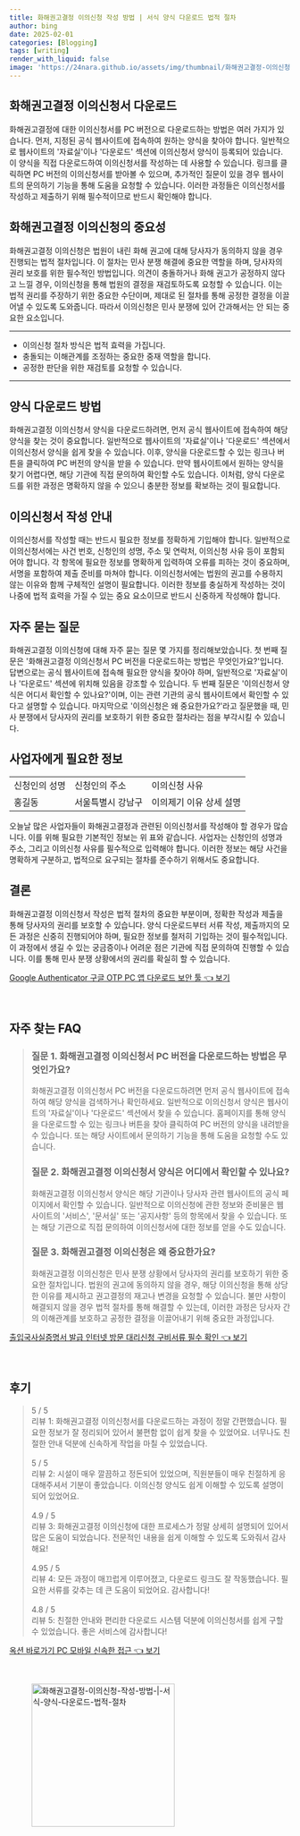 ```yaml
---
title: 화해권고결정 이의신청 작성 방법 | 서식 양식 다운로드 법적 절차
author: bing
date: 2025-02-01
categories: [Blogging]
tags: [writing]
render_with_liquid: false
image: 'https://24nara.github.io/assets/img/thumbnail/화해권고결정-이의신청-작성-방법-|-서식-양식-다운로드-법적-절차.webp'
---
```



<h2 id='화해권고결정 이의신청서 다운로드'>화해권고결정 이의신청서 다운로드</h2>

<p>화해권고결정에 대한 이의신청서를 PC 버전으로 다운로드하는 방법은 여러 가지가 있습니다. 먼저, 지정된 공식 웹사이트에 접속하여 원하는 양식을 찾아야 합니다. 일반적으로 웹사이트의 '자료실'이나 '다운로드' 섹션에 이의신청서 양식이 등록되어 있습니다. 이 양식을 직접 다운로드하여 이의신청서를 작성하는 데 사용할 수 있습니다. 링크를 클릭하면 PC 버전의 이의신청서를 받아볼 수 있으며, 추가적인 질문이 있을 경우 웹사이트의 문의하기 기능을 통해 도움을 요청할 수 있습니다. 이러한 과정들은 이의신청서를 작성하고 제출하기 위해 필수적이므로 반드시 확인해야 합니다.</p>

<h2 id='화해권고결정 이의신청의 중요성'>화해권고결정 이의신청의 중요성</h2>

<p>화해권고결정 이의신청은 법원이 내린 화해 권고에 대해 당사자가 동의하지 않을 경우 진행되는 법적 절차입니다. 이 절차는 민사 분쟁 해결에 중요한 역할을 하며, 당사자의 권리 보호를 위한 필수적인 방법입니다. 의견이 충돌하거나 화해 권고가 공정하지 않다고 느낄 경우, 이의신청을 통해 법원의 결정을 재검토하도록 요청할 수 있습니다. 이는 법적 권리를 주장하기 위한 중요한 수단이며, 제대로 된 절차를 통해 공정한 결정을 이끌어낼 수 있도록 도와줍니다. 따라서 이의신청은 민사 분쟁에 있어 간과해서는 안 되는 중요한 요소입니다.</p>

<hr />

<ul>
    <li>이의신청 절차 방식은 법적 효력을 가집니다.</li>
    <li>충돌되는 이해관계를 조정하는 중요한 중재 역할을 합니다.</li>
    <li>공정한 판단을 위한 재검토를 요청할 수 있습니다.</li>
</ul>

<hr />

<h2 id='양식 다운로드 방법'>양식 다운로드 방법</h2>

<p>화해권고결정 이의신청서 양식을 다운로드하려면, 먼저 공식 웹사이트에 접속하여 해당 양식을 찾는 것이 중요합니다. 일반적으로 웹사이트의 '자료실'이나 '다운로드' 섹션에서 이의신청서 양식을 쉽게 찾을 수 있습니다. 이후, 양식을 다운로드할 수 있는 링크나 버튼을 클릭하여 PC 버전의 양식을 받을 수 있습니다. 만약 웹사이트에서 원하는 양식을 찾기 어렵다면, 해당 기관에 직접 문의하여 확인할 수도 있습니다. 이처럼, 양식 다운로드를 위한 과정은 명확하지 않을 수 있으니 충분한 정보를 확보하는 것이 필요합니다.</p>

<h2 id='이의신청서 작성 안내'>이의신청서 작성 안내</h2>

<p>이의신청서를 작성할 때는 반드시 필요한 정보를 정확하게 기입해야 합니다. 일반적으로 이의신청서에는 사건 번호, 신청인의 성명, 주소 및 연락처, 이의신청 사유 등이 포함되어야 합니다. 각 항목에 필요한 정보를 명확하게 입력하여 오류를 피하는 것이 중요하며, 서명을 포함하여 제출 준비를 마쳐야 합니다. 이의신청서에는 법원의 권고를 수용하지 않는 이유와 함께 구체적인 설명이 필요합니다. 이러한 정보를 충실하게 작성하는 것이 나중에 법적 효력을 가질 수 있는 중요 요소이므로 반드시 신중하게 작성해야 합니다.</p>

<h2 id='자주 묻는 질문'>자주 묻는 질문</h2>

<p>화해권고결정 이의신청에 대해 자주 묻는 질문 몇 가지를 정리해보았습니다. 첫 번째 질문은 '화해권고결정 이의신청서 PC 버전을 다운로드하는 방법은 무엇인가요?'입니다. 답변으로는 공식 웹사이트에 접속해 필요한 양식을 찾아야 하며, 일반적으로 '자료실'이나 '다운로드' 섹션에 위치해 있음을 강조할 수 있습니다. 두 번째 질문은 '이의신청서 양식은 어디서 확인할 수 있나요?'이며, 이는 관련 기관의 공식 웹사이트에서 확인할 수 있다고 설명할 수 있습니다. 마지막으로 '이의신청은 왜 중요한가요?'라고 질문했을 때, 민사 분쟁에서 당사자의 권리를 보호하기 위한 중요한 절차라는 점을 부각시킬 수 있습니다.</p>

<h2 id='사업자에게 필요한 정보'>사업자에게 필요한 정보</h2>

<table>
    <tr>
        <td>신청인의 성명</td>
        <td>신청인의 주소</td>
        <td>이의신청 사유</td>
    </tr>
    <tr>
        <td>홍길동</td>
        <td>서울특별시 강남구</td>
        <td>이의제기 이유 상세 설명</td>
    </tr>
</table>

<p>오늘날 많은 사업자들이 화해권고결정과 관련된 이의신청서를 작성해야 할 경우가 많습니다. 이를 위해 필요한 기본적인 정보는 위 표와 같습니다. 사업자는 신청인의 성명과 주소, 그리고 이의신청 사유를 필수적으로 입력해야 합니다. 이러한 정보는 해당 사건을 명확하게 구분하고, 법적으로 요구되는 절차를 준수하기 위해서도 중요합니다.</p>

<h2 id='결론'>결론</h2>

<p>화해권고결정 이의신청서 작성은 법적 절차의 중요한 부분이며, 정확한 작성과 제출을 통해 당사자의 권리를 보호할 수 있습니다. 양식 다운로드부터 서류 작성, 제출까지의 모든 과정은 신중히 진행되어야 하며, 필요한 정보를 철저히 기입하는 것이 필수적입니다. 이 과정에서 생길 수 있는 궁금증이나 어려운 점은 기관에 직접 문의하여 진행할 수 있습니다. 이를 통해 민사 분쟁 상황에서의 권리를 확실히 할 수 있습니다.</p>


<p><a class="click-button" title="Google Authenticator 구글 OTP PC 앱 다운로드 보안 툴" href="https://24nara.github.io/posts/Google-Authenticator-%EA%B5%AC%EA%B8%80-OTP-PC-%EC%95%B1-%EB%8B%A4%EC%9A%B4%EB%A1%9C%EB%93%9C-%EB%B3%B4%EC%95%88-%ED%88%B4/" rel="dofollow">Google Authenticator 구글 OTP PC 앱 다운로드 보안 툴 👈 보기</a></p><br>
<h2 id='자주_찾는_FAQ'>자주 찾는 FAQ</h2>
<div itemscope="" itemtype="https://schema.org/FAQPage"> 
<blockquote> 
<div itemscope="" itemprop="mainEntity" itemtype="https://schema.org/Question"> 
<h3 itemprop="name">질문 1. 화해권고결정 이의신청서 PC 버전을 다운로드하는 방법은 무엇인가요?</h3> 
<div itemscope="" itemprop="acceptedAnswer" itemtype="https://schema.org/Answer"> 
<span itemprop="text"> 
<p>화해권고결정 이의신청서 PC 버전을 다운로드하려면 먼저 공식 웹사이트에 접속하여 해당 양식을 검색하거나 확인하세요. 일반적으로 이의신청서 양식은 웹사이트의 '자료실'이나 '다운로드' 섹션에서 찾을 수 있습니다. 홈페이지를 통해 양식을 다운로드할 수 있는 링크나 버튼을 찾아 클릭하여 PC 버전의 양식을 내려받을 수 있습니다. 또는 해당 사이트에서 문의하기 기능을 통해 도움을 요청할 수도 있습니다.</p> 
</span> 
</div> 
</div> 

<div itemscope="" itemprop="mainEntity" itemtype="https://schema.org/Question"> 
<h3 itemprop="name">질문 2. 화해권고결정 이의신청서 양식은 어디에서 확인할 수 있나요?</h3> 
<div itemscope="" itemprop="acceptedAnswer" itemtype="https://schema.org/Answer"> 
<span itemprop="text"> 
<p>화해권고결정 이의신청서 양식은 해당 기관이나 당사자 관련 웹사이트의 공식 페이지에서 확인할 수 있습니다. 일반적으로 이의신청에 관한 정보와 준비물은 웹사이트의 '서비스', '문서실' 또는 '공지사항' 등의 항목에서 찾을 수 있습니다. 또는 해당 기관으로 직접 문의하여 이의신청서에 대한 정보를 얻을 수도 있습니다.</p> 
</span> 
</div> 
</div> 

<div itemscope="" itemprop="mainEntity" itemtype="https://schema.org/Question"> 
<h3 itemprop="name">질문 3. 화해권고결정 이의신청은 왜 중요한가요?</h3> 
<div itemscope="" itemprop="acceptedAnswer" itemtype="https://schema.org/Answer"> 
<span itemprop="text"> 
<p>화해권고결정 이의신청은 민사 분쟁 상황에서 당사자의 권리를 보호하기 위한 중요한 절차입니다. 법원의 권고에 동의하지 않을 경우, 해당 이의신청을 통해 상당한 이유를 제시하고 권고결정의 재고나 변경을 요청할 수 있습니다. 불만 사항이 해결되지 않을 경우 법적 절차를 통해 해결할 수 있는데, 이러한 과정은 당사자 간의 이해관계를 보호하고 공정한 결정을 이끌어내기 위해 중요한 과정입니다.</p> 
</span> 
</div> 
</div> 
</blockquote> 
</div>
<p><a class="click-button" title="출입국사실증명서 발급 인터넷 방문 대리신청 구비서류 필수 확인" href="https://24nara.github.io/posts/%EC%B6%9C%EC%9E%85%EA%B5%AD%EC%82%AC%EC%8B%A4%EC%A6%9D%EB%AA%85%EC%84%9C-%EB%B0%9C%EA%B8%89-%EC%9D%B8%ED%84%B0%EB%84%B7-%EB%B0%A9%EB%AC%B8-%EB%8C%80%EB%A6%AC%EC%8B%A0%EC%B2%AD-%EA%B5%AC%EB%B9%84%EC%84%9C%EB%A5%98-%ED%95%84%EC%88%98-%ED%99%95%EC%9D%B8/" rel="dofollow">출입국사실증명서 발급 인터넷 방문 대리신청 구비서류 필수 확인 👈 보기</a></p><br>
<h2 id='후기'>후기</h2>
<div itemscope itemtype="https://schema.org/Product">
  <blockquote>
  <div itemprop="review" itemscope itemtype="https://schema.org/Review">
      <div itemprop="reviewRating" itemscope itemtype="https://schema.org/Rating"> <span itemprop="ratingValue">5</span> / <span itemprop="bestRating">5</span> </div>
      <span itemprop="reviewBody">리뷰 1: 화해권고결정 이의신청서를 다운로드하는 과정이 정말 간편했습니다. 필요한 정보가 잘 정리되어 있어서 불편함 없이 쉽게 찾을 수 있었어요. 너무나도 친절한 안내 덕분에 신속하게 작업을 마칠 수 있었습니다.</span>
  </div>
  <br>
  <div itemprop="review" itemscope itemtype="https://schema.org/Review">
      <div itemprop="reviewRating" itemscope itemtype="https://schema.org/Rating"> <span itemprop="ratingValue">5</span> / <span itemprop="bestRating">5</span> </div>
      <span itemprop="reviewBody">리뷰 2: 시설이 매우 깔끔하고 정돈되어 있었으며, 직원분들이 매우 친절하게 응대해주셔서 기분이 좋았습니다. 이의신청 양식도 쉽게 이해할 수 있도록 설명이 되어 있었어요.</span>
  </div>
  <br>
  <div itemprop="review" itemscope itemtype="https://schema.org/Review">
      <div itemprop="reviewRating" itemscope itemtype="https://schema.org/Rating"> <span itemprop="ratingValue">4.9</span> / <span itemprop="bestRating">5</span> </div>
      <span itemprop="reviewBody">리뷰 3: 화해권고결정 이의신청에 대한 프로세스가 정말 상세히 설명되어 있어서 많은 도움이 되었습니다. 전문적인 내용을 쉽게 이해할 수 있도록 도와줘서 감사해요!</span>
  </div>
  <br>
  <div itemprop="review" itemscope itemtype="https://schema.org/Review">
      <div itemprop="reviewRating" itemscope itemtype="https://schema.org/Rating"> <span itemprop="ratingValue">4.95</span> / <span itemprop="bestRating">5</span> </div>
      <span itemprop="reviewBody">리뷰 4: 모든 과정이 매끄럽게 이루어졌고, 다운로드 링크도 잘 작동했습니다. 필요한 서류를 갖추는 데 큰 도움이 되었어요. 감사합니다!</span>
  </div>
  <br>
  <div itemprop="review" itemscope itemtype="https://schema.org/Review">
      <div itemprop="reviewRating" itemscope itemtype="https://schema.org/Rating"> <span itemprop="ratingValue">4.8</span> / <span itemprop="bestRating">5</span> </div>
      <span itemprop="reviewBody">리뷰 5: 친절한 안내와 편리한 다운로드 시스템 덕분에 이의신청서를 쉽게 구할 수 있었습니다. 좋은 서비스에 감사합니다!</span>
  </div>
  </blockquote>
</div>
<p><a class="click-button" title="옥션 바로가기 PC 모바일 신속한 접근" href="https://24nara.github.io/posts/%EC%98%A5%EC%85%98-%EB%B0%94%EB%A1%9C%EA%B0%80%EA%B8%B0-PC-%EB%AA%A8%EB%B0%94%EC%9D%BC-%EC%8B%A0%EC%86%8D%ED%95%9C-%EC%A0%91%EA%B7%BC/" rel="dofollow">옥션 바로가기 PC 모바일 신속한 접근 👈 보기</a></p><br>
<figure class="image"><img src="https://24nara.github.io/assets/img/thumbnail/화해권고결정-이의신청-작성-방법-|-서식-양식-다운로드-법적-절차.webp" alt="화해권고결정-이의신청-작성-방법-|-서식-양식-다운로드-법적-절차" width="256" height="256"></figure>